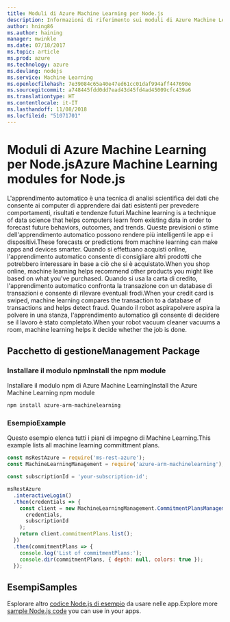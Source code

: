 ```yaml
---
title: Moduli di Azure Machine Learning per Node.js
description: Informazioni di riferimento sui moduli di Azure Machine Learning per Node.js
author: hning86
ms.author: haining
manager: mwinkle
ms.date: 07/18/2017
ms.topic: article
ms.prod: azure
ms.technology: azure
ms.devlang: nodejs
ms.service: Machine Learning
ms.openlocfilehash: 7e39084c65a40e47ed61cc01daf994aff447690e
ms.sourcegitcommit: a748445fdd0dd7ead43d45fd4ad45009cfc439a6
ms.translationtype: HT
ms.contentlocale: it-IT
ms.lasthandoff: 11/08/2018
ms.locfileid: "51071701"
---
```

# <a name="azure-machine-learning-modules-for-nodejs"></a><span data-ttu-id="fb9ac-103">Moduli di Azure Machine Learning per Node.js</span><span class="sxs-lookup"><span data-stu-id="fb9ac-103">Azure Machine Learning modules for Node.js</span></span>

<span data-ttu-id="fb9ac-104">L'apprendimento automatico è una tecnica di analisi scientifica dei dati che consente ai computer di apprendere dai dati esistenti per prevedere comportamenti, risultati e tendenze futuri.</span><span class="sxs-lookup"><span data-stu-id="fb9ac-104">Machine learning is a technique of data science that helps computers learn from existing data in order to forecast future behaviors, outcomes, and trends.</span></span> <span data-ttu-id="fb9ac-105">Queste previsioni o stime dell'apprendimento automatico possono rendere più intelligenti le app e i dispositivi.</span><span class="sxs-lookup"><span data-stu-id="fb9ac-105">These forecasts or predictions from machine learning can make apps and devices smarter.</span></span> <span data-ttu-id="fb9ac-106">Quando si effettuano acquisti online, l'apprendimento automatico consente di consigliare altri prodotti che potrebbero interessare in base a ciò che si è acquistato.</span><span class="sxs-lookup"><span data-stu-id="fb9ac-106">When you shop online, machine learning helps recommend other products you might like based on what you've purchased.</span></span> <span data-ttu-id="fb9ac-107">Quando si usa la carta di credito, l'apprendimento automatico confronta la transazione con un database di transazioni e consente di rilevare eventuali frodi.</span><span class="sxs-lookup"><span data-stu-id="fb9ac-107">When your credit card is swiped, machine learning compares the transaction to a database of transactions and helps detect fraud.</span></span> <span data-ttu-id="fb9ac-108">Quando il robot aspirapolvere aspira la polvere in una stanza, l'apprendimento automatico gli consente di decidere se il lavoro è stato completato.</span><span class="sxs-lookup"><span data-stu-id="fb9ac-108">When your robot vacuum cleaner vacuums a room, machine learning helps it decide whether the job is done.</span></span>

## <a name="management-package"></a><span data-ttu-id="fb9ac-109">Pacchetto di gestione</span><span class="sxs-lookup"><span data-stu-id="fb9ac-109">Management Package</span></span>


### <a name="install-the-npm-module"></a><span data-ttu-id="fb9ac-110">Installare il modulo npm</span><span class="sxs-lookup"><span data-stu-id="fb9ac-110">Install the npm module</span></span>

<span data-ttu-id="fb9ac-111">Installare il modulo npm di Azure Machine Learning</span><span class="sxs-lookup"><span data-stu-id="fb9ac-111">Install the Azure Machine Learning npm module</span></span>

```bash
npm install azure-arm-machinelearning
```

### <a name="example"></a><span data-ttu-id="fb9ac-112">Esempio</span><span class="sxs-lookup"><span data-stu-id="fb9ac-112">Example</span></span>

<span data-ttu-id="fb9ac-113">Questo esempio elenca tutti i piani di impegno di Machine Learning.</span><span class="sxs-lookup"><span data-stu-id="fb9ac-113">This example lists all machine learning committment plans.</span></span>

```javascript
const msRestAzure = require('ms-rest-azure');
const MachineLearningManagement = require('azure-arm-machinelearning');

const subscriptionId = 'your-subscription-id';

msRestAzure
  .interactiveLogin()
  .then(credentials => {
    const client = new MachineLearningManagement.CommitmentPlansManagementClient(
      credentials,
      subscriptionId
    );
    return client.commitmentPlans.list();
  })
  .then(commitmentPlans => {
    console.log('List of commitmentPlans:');
    console.dir(commitmentPlans, { depth: null, colors: true });
  });
```

## <a name="samples"></a><span data-ttu-id="fb9ac-114">Esempi</span><span class="sxs-lookup"><span data-stu-id="fb9ac-114">Samples</span></span>

<span data-ttu-id="fb9ac-115">Esplorare altro [codice Node.js di esempio](https://azure.microsoft.com/resources/samples/?platform=nodejs) da usare nelle app.</span><span class="sxs-lookup"><span data-stu-id="fb9ac-115">Explore more [sample Node.js code](https://azure.microsoft.com/resources/samples/?platform=nodejs) you can use in your apps.</span></span>
